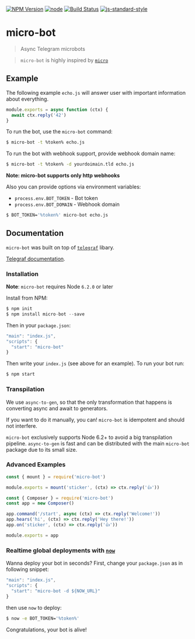 [![NPM Version](https://img.shields.io/npm/v/micro-bot.svg?style=flat-square)](https://www.npmjs.com/package/micro-bot)
[![node](https://img.shields.io/node/v/micro-bot.svg?style=flat-square)](https://www.npmjs.com/package/micro-bot)
[![Build Status](https://img.shields.io/travis/telegraf/micro-bot.svg?branch=master&style=flat-square)](https://travis-ci.org/telegraf/micro-bot)
[![js-standard-style](https://img.shields.io/badge/code%20style-standard-brightgreen.svg?style=flat-square)](http://standardjs.com/)

# micro-bot
> Async Telegram microbots

> `micro-bot` is highly inspired by [`micro`](https://github.com/zeit/micro/) 

## Example

The following example `echo.js` will answer user with important information about everything.

```js
module.exports = async function (ctx) {
  await ctx.reply('42')
}
```

To run the bot, use the `micro-bot` command:

```bash
$ micro-bot -t %token% echo.js
```

To run the bot with webhook support, provide webhook domain name:

```bash
$ micro-bot -t %token% -d yourdoimain.tld echo.js
```

**Note: micro-bot supports only http webhooks**

Also you can provide options via environment variables:

* `process.env.BOT_TOKEN` - Bot token
* `process.env.BOT_DOMAIN` - Webhook domain

```bash
$ BOT_TOKEN='%token%' micro-bot echo.js
```

## Documentation

`micro-bot` was built on top of [`telegraf`](https://github.com/telegraf/telegraf) libary.

[Telegraf documentation](http://telegraf.js.org).

### Installation

**Note**: `micro-bot` requires Node `6.2.0` or later

Install from NPM:

```js
$ npm init
$ npm install micro-bot --save
```

Then in your `package.json`:

```js
"main": "index.js",
"scripts": {
  "start": "micro-bot"
}
```

Then write your `index.js` (see above for an example). 
To run your bot run:

```bash
$ npm start
```

### Transpilation

We use `async-to-gen`, so that the only transformation that happens is converting async and await to generators.

If you want to do it manually, you can! `micro-bot` is idempotent and should not interfere.

`micro-bot` exclusively supports Node 6.2+ to avoid a big transpilation pipeline. 
`async-to-gen` is fast and can be distributed with the main `micro-bot` package due to its small size.

### Advanced Examples

```js
const { mount } = require('micro-bot')

module.exports = mount('sticker', (ctx) => ctx.reply('👍'))
```

```js
const { Composer } = require('micro-bot')
const app = new Composer()

app.command('/start', async (ctx) => ctx.reply('Welcome!'))
app.hears('hi', (ctx) => ctx.reply('Hey there!'))
app.on('sticker', (ctx) => ctx.reply('👍'))

module.exports = app
```

### Realtime global deployments with [`now`](https://zeit.co/now)

Wanna deploy your bot in seconds? 
First, change your `package.json` as in following snippet:

```js
"main": "index.js",
"scripts": {
  "start": "micro-bot -d ${NOW_URL}"
}
```

then use `now` to deploy:

```bash
$ now -e BOT_TOKEN='%token%'
```

Congratulations, your bot is alive!
